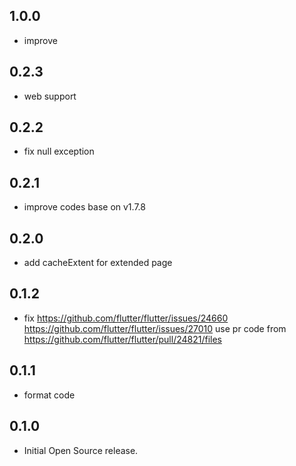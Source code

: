 ## 1.0.0

* improve
  
## 0.2.3

*  web support

## 0.2.2

*  fix null exception
  
## 0.2.1

*  improve codes base on v1.7.8

## 0.2.0

*  add cacheExtent for extended page

## 0.1.2
*   fix https://github.com/flutter/flutter/issues/24660
        https://github.com/flutter/flutter/issues/27010
     use pr code from https://github.com/flutter/flutter/pull/24821/files
  
## 0.1.1

* format code

## 0.1.0

* Initial Open Source release.
